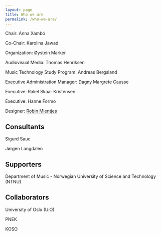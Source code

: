 ```yaml
---
layout: page
title: Who we are
permalink: /who-we-are/
---
```


Chair: Anna Xambó

Co-Chair: Karolina Jawad

Organization: Øystein Marker

Audiovisual Media: Thomas Henriksen

Music Technology Study Program: Andreas Bergsland

Executive Administration Manager: Dagny Margrete Causse

Executive: Rakel Skaar Kristensen

Executive: Hanne Formo

Designer: [Robin Mientjes](http://rbmntjs.nl/)

## Consultants

Sigurd Saue

Jørgen Langdalen

## Supporters

Department of Music - Norwegian University of Science and Technology (NTNU)

## Collaborators

University of Oslo (UiO)

PNEK

KOSO
